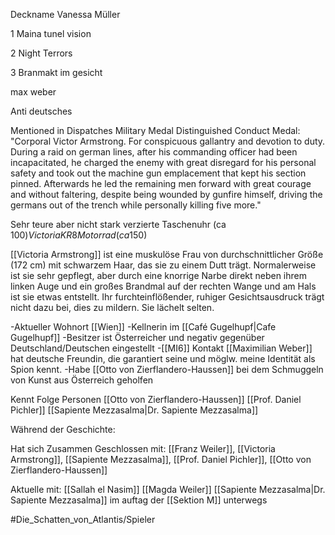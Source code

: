 Deckname Vanessa Müller

1 Maina  tunel vision

2 Night Terrors

3 Branmakt im gesicht

max weber

Anti deutsches


Mentioned in Dispatches
Military Medal
Distinguished Conduct Medal: "Corporal Victor Armstrong. For conspicuous gallantry and devotion to duty. During a raid on german lines, after his commanding officer had been incapacitated, he charged the enemy with great disregard for his personal safety and took out the machine gun emplacement that kept his section pinned. Afterwards he led the remaining men forward with great courage and without faltering, despite being wounded by gunfire himself, driving the germans out of the trench while personally killing five more."

Sehr teure aber nicht stark verzierte Taschenuhr (ca 100$)
Victoria KR8 Motorrad (ca 150$)



[[Victoria Armstrong]] ist eine muskulöse Frau von durchschnittlicher Größe (172 cm) mit schwarzem Haar, das sie zu einem Dutt trägt. Normalerweise ist sie sehr gepflegt, aber durch eine knorrige Narbe direkt neben ihrem linken Auge und ein großes Brandmal auf der rechten Wange und am Hals ist sie etwas entstellt. Ihr furchteinflößender, ruhiger Gesichtsausdruck trägt nicht dazu bei, dies zu mildern. Sie lächelt selten.

-Aktueller Wohnort [[Wien]]
-Kellnerin im [[Café Gugelhupf|Cafe Gugelhupf]]
-Besitzer ist Österreicher und negativ gegenüber Deutschland/Deutschen eingestellt
-[[MI6]] Kontakt [[Maximilian Weber]] hat deutsche Freundin, die garantiert seine und möglw. meine Identität als Spion kennt.
-Habe [[Otto von Zierflandero-Haussen]] bei dem Schmuggeln von Kunst aus Österreich geholfen






Kennt Folge Personen
[[Otto von Zierflandero-Haussen]]
[[Prof. Daniel Pichler]]
[[Sapiente Mezzasalma|Dr. Sapiente Mezzasalma]]







Während der Geschichte:

Hat sich Zusammen Geschlossen mit:
[[Franz Weiler]], [[Victoria Armstrong]], [[Sapiente Mezzasalma]], [[Prof. Daniel Pichler]], [[Otto von Zierflandero-Haussen]]



Aktuelle mit:
[[Sallah el Nasim]]
[[Magda Weiler]]
[[Sapiente Mezzasalma|Dr. Sapiente Mezzasalma]]
im auftag der [[Sektion M]] unterwegs


#Die_Schatten_von_Atlantis/Spieler
